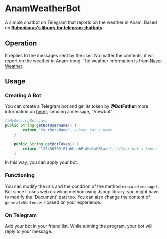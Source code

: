 # AnamWeatherBot
A simple chatbot on Telegram that reports on the weather in Anam.
Based on [**Rubenlagus's library for telegram chatbots**](https://github.com/rubenlagus/TelegramBots).

## Operation
It replies to the messages sent by the user. No matter the contents, it will report on the weather in Anam-dong. The weather information is from [Naver Weather](https://weather.naver.com).

## Usage
### Creating A Bot
You can create a Telegram bot and get its token by **@BotFather**(more information on [here](https://core.telegram.org/bots)), sending a message, "/newbot".
```java
//MyAmazingBot.java
public String getBotUsername() {
		return "YourBotsName"; //Your bot's name
	}
	
	public String getBotToken() {
		return "123456789:BlahbLahBlAHblaHBlaah"; //Your bot's token
	}
```
In this way, you can apply your bot.

### Functioning
You can modify the urls and the condition of the method `execute(message)`. But since it uses web crawling method using Jsoup library, you might have to modify the 'Document' part too. You can also change the content of `generateSentence()` based on your experience.

### On Telegram
Add your bot in your friend list. While running the program, your bot will reply to your message.

